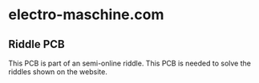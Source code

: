 # electro-maschine.com
## Riddle PCB
This PCB is part of an semi-online riddle. This PCB is needed to solve the riddles shown on the website.
